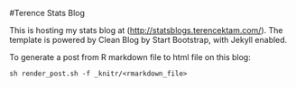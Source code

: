 #Terence Stats Blog

This is hosting my stats blog at (http://statsblogs.terencektam.com/). The template is powered by Clean Blog by Start Bootstrap, with Jekyll enabled.

To generate a post from R markdown file to html file on this blog:
    
    sh render_post.sh -f _knitr/<rmarkdown_file>


